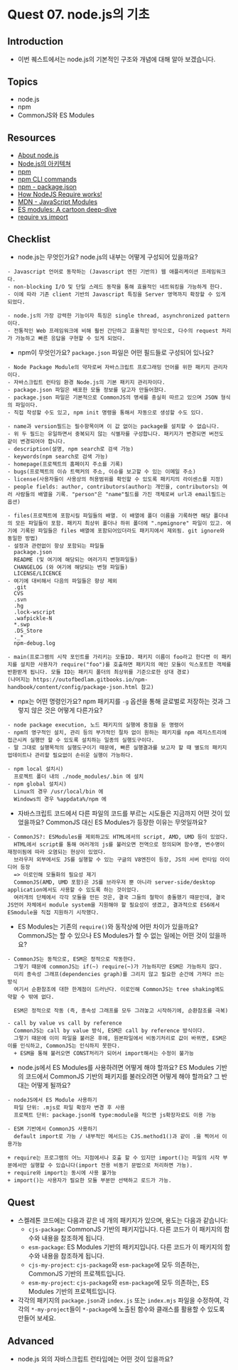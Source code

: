 # Quest 07. node.js의 기초

## Introduction
* 이번 퀘스트에서는 node.js의 기본적인 구조와 개념에 대해 알아 보겠습니다.

## Topics
* node.js
* npm
* CommonJS와 ES Modules

## Resources
* [About node.js](https://nodejs.org/ko/about/)
* [Node.js의 아키텍쳐](https://edu.goorm.io/learn/lecture/557/%ED%95%9C-%EB%88%88%EC%97%90-%EB%81%9D%EB%82%B4%EB%8A%94-node-js/lesson/174356/node-js%EC%9D%98-%EC%95%84%ED%82%A4%ED%85%8D%EC%B3%90)
* [npm](https://docs.npmjs.com/about-npm)
* [npm CLI commands](https://docs.npmjs.com/cli/v7/commands)
* [npm - package.json](https://docs.npmjs.com/cli/v7/configuring-npm/package-json)
* [How NodeJS Require works!](https://www.thirdrocktechkno.com/blog/how-nodejs-require-works)
* [MDN - JavaScript Modules](https://developer.mozilla.org/ko/docs/Web/JavaScript/Guide/Modules)
* [ES modules: A cartoon deep-dive](https://hacks.mozilla.org/2018/03/es-modules-a-cartoon-deep-dive/)
* [require vs import](https://www.geeksforgeeks.org/difference-between-node-js-require-and-es6-import-and-export/)

## Checklist
* node.js는 무엇인가요? node.js의 내부는 어떻게 구성되어 있을까요?
```
- Javascript 언어로 동작하는 (Javascript 엔진 기반의) 웹 애플리케이션 프레임워크다.
- non-blocking I/O 및 단일 스레드 동작을 통해 효율적인 네트워킹을 가능하게 한다.
- 이에 따라 기존 client 기반의 Javascript 특징을 Server 영역까지 확장할 수 있게 되었다.

- node.js의 가장 강력한 기능이자 특징은 single thread, asynchronized pattern이다.
- 전통적인 Web 프레임워크에 비해 훨씬 간단하고 효율적인 방식으로, 다수의 request 처리가 가능하고 빠른 응답을 구현할 수 있게 되었다.
```
* npm이 무엇인가요? `package.json` 파일은 어떤 필드들로 구성되어 있나요?
```
- Node Package Module의 약자로써 자바스크립트 프로그래밍 언어를 위한 패키지 관리자이다.
- 자바스크립트 런타임 환경 Node.js의 기본 패키지 관리자이다.
- package.json 파일은 배포한 모듈 정보를 담고자 만들어졌다.
- package.json 파일은 기본적으로 CommonJS의 명세를 충실히 따르고 있으며 JSON 형식의 파일이다.
- 직접 작성할 수도 있고, npm init 명령을 통해서 자동으로 생성할 수도 있다.

- name과 version필드는 필수항목이며 이 값 없이는 package를 설치할 수 없습니다.
- 위 두 필드는 유일하면서 중복되지 않는 식별자를 구성합니다. 패키지가 변경되면 버전도 같이 변경되어야 합니다.
- description(설명, npm search로 검색 가능)
- keywords(npm search로 검색 가능)
- homepage(프로젝트의 홈페이지 주소를 기록)
- bugs(프로젝트의 이슈 트랙커의 주소, 이슈를 보고할 수 있는 이메일 주소)
- license(사용자들이 사용상의 허용범위를 확인할 수 있도록 패키지의 라이센스를 지정)
- people fields: author, contributors(author는 개인을, contributors는 여러 사람들의 배열을 기록. "person"은 "name"필드를 가진 객체로써 url과 email필드는 옵션)

- files(프로젝트에 포함시킬 파일들의 배열. 이 배열에 폴더 이름을 기록하면 해당 폴더내의 모든 파일들이 포함. 패키지 최상위 폴더나 하위 폴더에 ".npmignore" 파일이 있고. 여기에 기록된 파일들은 files 배열에 포함되어있더라도 패키지에서 제외됨. git ignore와 동일한 방법)
- 설정과 관련없이 항상 포함되는 파일들
  package.json
  README (및 여기에 해당되는 여러가지 변형파일들)
  CHANGELOG (와 여기에 해당되는 변형 파일들)
  LICENSE/LICENCE
- 여기에 대비해서 다음의 파일들은 항상 제외
  .git
  CVS
  .svn
  .hg
  .lock-wscript
  .wafpickle-N
  *.swp
  .DS_Store
  ._*
  npm-debug.log

- main(프로그램의 시작 포인트를 가리키는 모듈ID. 패키지 이름이 foo라고 한다면 이 패키지를 설치한 사용자가 require("foo")를 호출하면 패키지의 메인 모듈이 익스포트한 객체를 반환받게 됩니다. 모듈 ID는 패키지 폴더의 최상위를 기준으로한 상대 경로)
(나머지는 https://outofbedlam.gitbooks.io/npm-handbook/content/config/package-json.html 참고)
```
* npx는 어떤 명령인가요? npm 패키지를 `-g` 옵션을 통해 글로벌로 저장하는 것과 그렇지 않은 것은 어떻게 다른가요?
```
- node package execution, 노드 패키지의 실행에 중점을 둔 명령어
- npm의 영구적인 설치, 관리 등의 부가적인 절차 없이 원하는 패키지를 npm 레지스트리에 접근시켜 실행만 할 수 있도록 설치하는 일종의 실행도구이다.
- 말 그대로 실행목적의 실행도구이기 때문에, 빠른 실행결과를 보고자 할 때 별도의 패키지 업데이트나 관리할 필요없이 손쉬운 실행이 가능하다.

- npm local 설치시)
  프로젝트 폴더 내의 ./node_modules/.bin 에 설치
- npm global 설치시)
  Linux의 경우 /usr/local/bin 에
  Windows의 경우 %appdata%/npm 에
```
* 자바스크립트 코드에서 다른 파일의 코드를 부르는 시도들은 지금까지 어떤 것이 있었을까요? CommonJS 대신 ES Modules가 등장한 이유는 무엇일까요?
```
- CommonJS?: ESModules를 제외하고도 HTML에서의 script, AMD, UMD 등이 있었다.
  HTML에서 script를 통해 여러개의 js를 불러오면 전역으로 정의되며 함수명, 변수명이 재정이됨에 따라 오염되는 현상이 있었다.
  브라우저 외부에서도 JS를 실행할 수 있는 구글의 V8엔진이 등장, JS의 서버 런타임 아이디어 등장
  => 이로인해 모듈화의 필요성 제기
  CommonJS(AMD, UMD 포함)은 JS를 브라우저 뿐 아니라 server-side/desktop application에서도 사용할 수 있도록 하는 것이었다.
  여러개의 단체에서 각각 모듈을 만든 것은, 결국 그들의 철학이 충돌했기 때문인데, 결국 JS언어 자체에서 module system을 지원해야 할 필요성이 생겼고, 결과적으로 ES6에서 ESmodule을 직접 지원하기 시작했다.
```
* ES Modules는 기존의 `require()`와 동작상에 어떤 차이가 있을까요? CommonJS는 할 수 있으나 ES Modules가 할 수 없는 일에는 어떤 것이 있을까요?
```
- CommonJS는 동적으로, ESM은 정적으로 작동한다.
  그렇기 때문에 commonJS는 if(~) require(~)가 가능하지만 ESM은 가능하지 않다.
  미리 종속성 그래프(dependencies graph)를 그리지 않고 필요한 순간에 가져다 쓰는 방식
  여기서 순환참조에 대한 한계점이 드러난다. 이로인해 CommonJS는 tree shaking에도 약할 수 밖에 없다.

  ESM은 정적으로 작동 (즉, 종속성 그래프를 모두 그려놓고 시작하기에, 순환참조를 극복)

- call by value vs call by reference
  CommonJS는 call by value 방식, ESM은 call by reference 방식이다.
  그렇기 때문에 이미 파일을 불러온 후에, 원본파일에서 비동기처리로 값이 바뀌면, ESM은 이를 인식하고, CommonJS는 인식하지 못한다.
  + ESM을 통해 불러오면 CONST처리가 되어서 import해서는 수정이 불가능
```
* node.js에서 ES Modules를 사용하려면 어떻게 해야 할까요? ES Modules 기반의 코드에서 CommonJS 기반의 패키지를 불러오려면 어떻게 해야 할까요? 그 반대는 어떻게 될까요?
```
- nodeJS에서 ES Module 사용하기
  파일 단위: .mjs로 파일 확장자 변경 후 사용
  프로젝트 단위: package.json에 type:module을 적으면 js확장자로도 이용 가능

- ESM 기반에서 CommonJS 사용하기
  default import로 가능 / 내부적인 메서드는 CJS.method1()과 같이 .을 찍어서 이용가능
```

```
+ require는 프로그램의 어느 지점에서나 호출 할 수 있지만 import()는 파일의 시작 부분에서만 실행할 수 있습니다(import 전용 비동기 문법으로 처리하면 가능).
+ require와 import는 동시에 사용 불가능
+ import()는 사용자가 필요한 모듈 부분만 선택하고 로드가 가능.
```

## Quest
* 스켈레톤 코드에는 다음과 같은 네 개의 패키지가 있으며, 용도는 다음과 같습니다:
  * `cjs-package`: CommonJS 기반의 패키지입니다. 다른 코드가 이 패키지의 함수와 내용을 참조하게 됩니다.
  * `esm-package`: ES Modules 기반의 패키지입니다. 다른 코드가 이 패키지의 함수와 내용을 참조하게 됩니다.
  * `cjs-my-project`: `cjs-package`와 `esm-package`에 모두 의존하는, CommonJS 기반의 프로젝트입니다.
  * `esm-my-project`: `cjs-package`와 `esm-package`에 모두 의존하는, ES Modules 기반의 프로젝트입니다.
* 각각의 패키지의 `package.json`과 `index.js` 또는 `index.mjs` 파일을 수정하여, 각각의 `*-my-project`들이 `*-package`에 노출된 함수와 클래스를 활용할 수 있도록 만들어 보세요.

## Advanced
* node.js 외의 자바스크립트 런타임에는 어떤 것이 있을까요?

